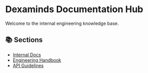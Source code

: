 # Dexaminds Documentation Hub

Welcome to the internal engineering knowledge base.

## 📚 Sections
- [Internal Docs](internal-docs/)
- [Engineering Handbook](engineering-handbook/)
- [API Guidelines](api-guidelines/)
